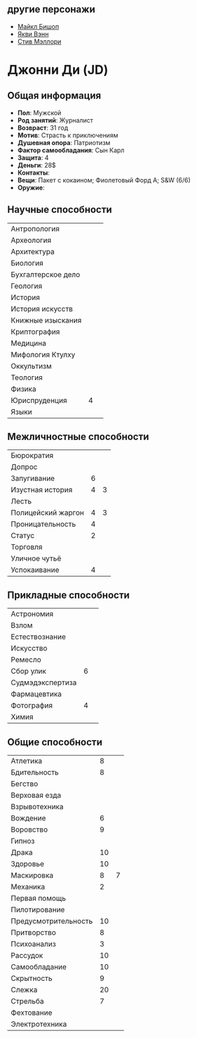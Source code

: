## дрyгие персонажи
- [Майкл Бишоп](./characters/bishop)
- [Якви Вэнн](./characters/yakvi)
- [Стив Мэллори](./characters/steve)

# Джонни Ди (JD)

## Oбщая информация

- **Пол**: Мужской
- **Род занятий**: Журналист
- **Возвраст**: 31 год
- **Мотив**: Страсть к приключениям
- **Душевная опора**: Патриотизм
- **Фактор самообладания**: Сын Карл
- **Защита**: 4
- **Деньги**: 28\$
- **Контакты**:
- **Вещи**: Пакет с кокаином; Фиолетовый Форд А; S&W (6/6)
- **Оружие**:

## Hаучные способности

|                    |     |     |
| ------------------ | --- | --- |
| Антропология       |     |     |
| Археология         |     |     |
| Архитектура        |     |     |
| Биология           |     |     |
| Бухгалтерское дело |     |     |
| Геология           |     |     |
| История            |     |     |
| История искусств   |     |     |
| Книжные изыскания  |     |     |
| Криптография       |     |     |
| Медицина           |     |     |
| Мифология Ктулху   |     |     |
| Оккультизм         |     |     |
| Теология           |     |     |
| Физика             |     |     |
| Юриспруденция      | 4   |     |
| Языки              |     |     |

## Mежличностные способности

|                    |     |     |
| ------------------ | --- | --- |
| Бюрократия         |     |     |
| Допрос             |     |     |
| Запугивание        | 6   |     |
| Изустная история   | 4   | 3   |
| Лесть              |     |     |
| Полицейский жаргон | 4   | 3   |
| Проницательность   | 4   |     |
| Статус             | 2   |     |
| Торговля           |     |     |
| Уличное чутьё      |     |     |
| Успокаивание       | 4   |     |

## Пpикладные способности

|                  |     |     |
| ---------------- | --- | --- |
| Астрономия       |     |     |
| Взлом            |     |     |
| Естествознание   |     |     |
| Искусство        |     |     |
| Ремесло          |     |     |
| Сбор улик        | 6   |     |
| Судмэдэкспертиза |     |     |
| Фармацевтика     |     |     |
| Фотография       | 4   |     |
| Химия            |     |     |

## Общиe способности

|                      |     |     |
| -------------------- | --- | --- |
| Атлетика             | 8   |     |
| Бдительность         | 8   |     |
| Бегство              |     |     |
| Верховая езда        |     |     |
| Взрывотехника        |     |     |
| Вождение             | 6   |     |
| Воровство            | 9   |     |
| Гипноз               |     |     |
| Драка                | 10  |     |
| Здоровье             | 10  |     |
| Маскировка           | 8   | 7   |
| Механика             | 2   |     |
| Первая помощь        |     |     |
| Пилотирование        |     |     |
| Предусмотрительность | 10  |     |
| Притворство          | 8   |     |
| Психоанализ          | 3   |     |
| Рассудок             | 10  |     |
| Самообладание        | 10  |     |
| Скрытность           | 9   |     |
| Слежка               | 20  |     |
| Стрельба             | 7   |     |
| Фехтование           |     |     |
| Электротехника       |     |     |
